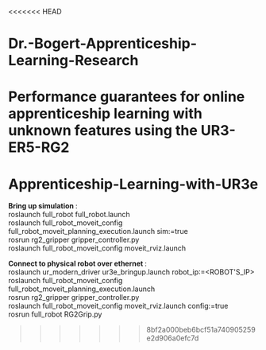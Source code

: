 <<<<<<< HEAD
# Dr.-Bogert-Apprenticeship-Learning-Research
Performance guarantees for online apprenticeship learning with unknown features using the UR3-ER5-RG2 
=======
# Apprenticeship-Learning-with-UR3e

<b> Bring up simulation </b>: <br>
roslaunch full_robot full_robot.launch <br>
roslaunch full_robot_moveit_config full_robot_moveit_planning_execution.launch sim:=true <br>
rosrun rg2_gripper gripper_controller.py <br>
roslaunch full_robot_moveit_config moveit_rviz.launch <br>


<b> Connect to physical robot over ethernet </b>: <br>
roslaunch ur_modern_driver ur3e_bringup.launch robot_ip:=<ROBOT'S_IP> <br>
roslaunch full_robot_moveit_config full_robot_moveit_planning_execution.launch <br>
rosrun rg2_gripper gripper_controller.py <br>
roslaunch full_robot_moveit_config moveit_rviz.launch config:=true <br>
rosrun full_robot RG2Grip.py <br>
>>>>>>> 8bf2a000beb6bcf51a740905259e2d906a0efc7d
